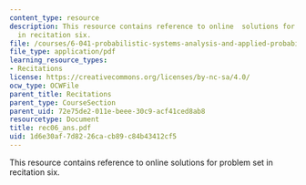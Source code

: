 ```yaml
---
content_type: resource
description: This resource contains reference to online  solutions for problem set
  in recitation six.
file: /courses/6-041-probabilistic-systems-analysis-and-applied-probability-spring-2006/1d6e30af7d8226cacb89c84b43412cf5_rec06_ans.pdf
file_type: application/pdf
learning_resource_types:
- Recitations
license: https://creativecommons.org/licenses/by-nc-sa/4.0/
ocw_type: OCWFile
parent_title: Recitations
parent_type: CourseSection
parent_uid: 72e75de2-011e-beee-30c9-acf41ced8ab8
resourcetype: Document
title: rec06_ans.pdf
uid: 1d6e30af-7d82-26ca-cb89-c84b43412cf5
---
```

This resource contains reference to online  solutions for problem set in recitation six.